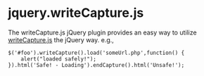 # jquery.writeCapture.js #

The writeCapture.js jQuery plugin provides an easy way to utilize 
[writeCapture.js](http://github.com/iamnoah/writeCapture) the jQuery way. e.g.,

    $('#foo').writeCapture().load('someUrl.php',function() {
		alert("loaded safely!");
	}).html('Safe! - Loading').endCapture().html('Unsafe!');

